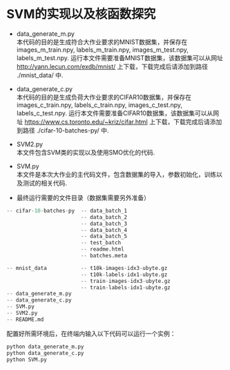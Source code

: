 # SVM的实现以及核函数探究

* data_generate_m.py <br>
本代码的目的是生成符合大作业要求的MNIST数据集，并保存在images_m_train.npy, labels_m_train.npy, images_m_test.npy, labels_m_test.npy.
运行本文件需要准备MNIST数据集，该数据集可以从网址 http://yann.lecun.com/exdb/mnist/ 上下载，下载完成后请添加到路径 ./mnist_data/ 中.

* data_generate_c.py <br>
本代码的目的是生成负荷大作业要求的CIFAR10数据集，并保存在images_c_train.npy, labels_c_train.npy, images_c_test.npy, labels_c_test.npy.
运行本文件需要准备CIFAR10数据集，该数据集可以从网址 https://www.cs.toronto.edu/~kriz/cifar.html 上下载，下载完成后请添加到路径 ./cifar-10-batches-py/ 中.

* SVM2.py <br>
本文件包含SVM类的实现以及使用SMO优化的代码.

* SVM.py <br>
本文件是本次大作业的主代码文件，包含数据集的导入，参数初始化，训练以及测试的相关代码.

* 最终运行需要的文件目录（数据集需要另外准备） <br>

```python
-- cifar-10-batches-py  -- data_batch_1
                        -- data_batch_2
                        -- data_batch_3
                        -- data_batch_4
                        -- data_batch_5
                        -- test_batch
                        -- readme.html
                        -- batches.meta

-- mnist_data           -- t10k-images-idx3-ubyte.gz
                        -- t10k-labels-idx1-ubyte.gz
                        -- train-images-idx3-ubyte.gz
                        -- train-labels-idx1-ubyte.gz
-- data_generate_m.py
-- data_generate_c.py
-- SVM.py
-- SVM2.py
-- README.md
```

配置好所需环境后，在终端内输入以下代码可以运行一个实例：<br>
```python
python data_generate_m.py
python data_generate_c.py
python SVM.py
```

